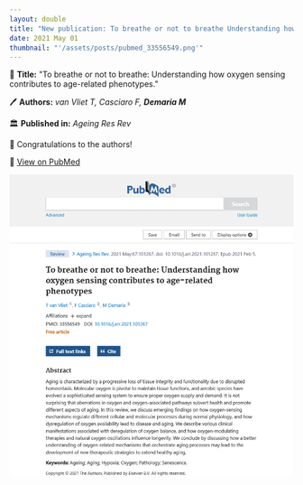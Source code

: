 ```yaml
---
layout: double
title: "New publication: To breathe or not to breathe Understanding how oxygen sensing contributes to age-related phenotypes"
date: 2021 May 01
thumbnail: "'/assets/posts/pubmed_33556549.png'"
---
```

📖 <strong>Title:</strong> "To breathe or not to breathe: Understanding how oxygen sensing contributes to age-related phenotypes."  

🖊️ <strong>Authors:</strong> <em>van Vliet T, Casciaro F, <strong>Demaria M</strong></em>  

🏛️ <strong>Published in:</strong> <em>Ageing Res Rev</em>  

🎉 Congratulations to the authors!  

🔗 <a href="https://pubmed.ncbi.nlm.nih.gov/33556549/">View on PubMed</a>  

![Publication Image](/assets/posts/pubmed_33556549.png)
